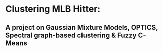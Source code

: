 # Clustering MLB Hitter: 
## A project on Gaussian Mixture Models, OPTICS, Spectral graph-based clustering & Fuzzy C-Means


